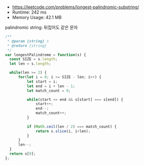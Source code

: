 - https://leetcode.com/problems/longest-palindromic-substring/
- Runtime: 242 ms
- Memory Usage: 42.1 MB

palindromic string: 뒤집어도 같은 문자

```js
/**
 * @param {string} s
 * @return {string}
 */
var longestPalindrome = function(s) {
  const SIZE = s.length;
  let len = s.length;

  while(len >= 2) {
      for(let i = 0; i <= SIZE - len; i++) {
          let start = i;
          let end = i + len - 1;
          let match_count = 0;

          while(start <= end && s[start] === s[end]) {
              start++;
              end--;
              match_count++;
          }
      
          if (Math.ceil(len / 2) === match_count) {
              return s.slice(i, i+len);
          }
      }
      len--;
  }
  return s[0];
};
```